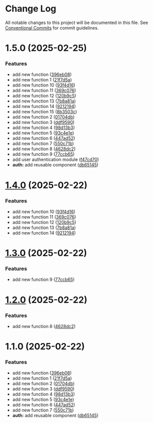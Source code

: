 # Change Log

All notable changes to this project will be documented in this file.
See [Conventional Commits](https://conventionalcommits.org) for commit guidelines.

# 1.5.0 (2025-02-25)


### Features

* add new function ([396eb08](https://github.com/dharmesh-r-patel/react-monorepo/commit/396eb0860bbf2fae434c469d2c72cba98efaf586))
* add new function 1 ([21f7d5a](https://github.com/dharmesh-r-patel/react-monorepo/commit/21f7d5a0708dd6d89743afd8c31c09fc56b79d09))
* add new function 10 ([93f4d16](https://github.com/dharmesh-r-patel/react-monorepo/commit/93f4d16ff5c352d07c37401192eb9f4abb78cb81))
* add new function 11 ([369c076](https://github.com/dharmesh-r-patel/react-monorepo/commit/369c076feca0aa170954e1aafadc0da7bba65000))
* add new function 12 ([120b9c5](https://github.com/dharmesh-r-patel/react-monorepo/commit/120b9c5dbe096f0fdcd48a52262c15726a48e66b))
* add new function 13 ([7b8a81a](https://github.com/dharmesh-r-patel/react-monorepo/commit/7b8a81a2d16e802eaeccb14c7128122a50098abd))
* add new function 14 ([9212194](https://github.com/dharmesh-r-patel/react-monorepo/commit/9212194915f9d03a15e963c950cc1d0a1234f208))
* add new function 15 ([8b3503c](https://github.com/dharmesh-r-patel/react-monorepo/commit/8b3503c5df1370f685da9e3674d2152766de10af))
* add new function 2 ([01704db](https://github.com/dharmesh-r-patel/react-monorepo/commit/01704db83e92ac05e56838a9bf4e13e4ca0ba2ca))
* add new function 3 ([ddf9590](https://github.com/dharmesh-r-patel/react-monorepo/commit/ddf95906360bb67987237da6160ced12dc0861af))
* add new function 4 ([98d13b3](https://github.com/dharmesh-r-patel/react-monorepo/commit/98d13b38e1dc5e40a8cab02ecde1dae4b77b2a20))
* add new function 5 ([93c4e1e](https://github.com/dharmesh-r-patel/react-monorepo/commit/93c4e1ec087a8fbcc99d22f2b0625478f6e29df7))
* add new function 6 ([447ad52](https://github.com/dharmesh-r-patel/react-monorepo/commit/447ad52a718df94549a1796335dd5b62046520fe))
* add new function 7 ([550c71b](https://github.com/dharmesh-r-patel/react-monorepo/commit/550c71b45f37bf99ae843b8f6a8c834e080bef2c))
* add new function 8 ([4628dc2](https://github.com/dharmesh-r-patel/react-monorepo/commit/4628dc26483bf404b505627c3e0de3c3542bcfd8))
* add new function 9 ([77ccb65](https://github.com/dharmesh-r-patel/react-monorepo/commit/77ccb652bdba44946cbe5c731011c74ca750d006))
* add user authentication module ([f47cd70](https://github.com/dharmesh-r-patel/react-monorepo/commit/f47cd7010f0eb7a1a78b5acf17f2bbe68360c5c0))
* **auth:** add reusable component ([db65145](https://github.com/dharmesh-r-patel/react-monorepo/commit/db65145f2b334ebccf66660f0905ee4031e5d0c4))





# [1.4.0](https://github.com/dharmesh-r-patel/react-monorepo/compare/@infineit/react-hooks@1.3.0...@infineit/react-hooks@1.4.0) (2025-02-22)


### Features

* add new function 10 ([93f4d16](https://github.com/dharmesh-r-patel/react-monorepo/commit/93f4d16ff5c352d07c37401192eb9f4abb78cb81))
* add new function 11 ([369c076](https://github.com/dharmesh-r-patel/react-monorepo/commit/369c076feca0aa170954e1aafadc0da7bba65000))
* add new function 12 ([120b9c5](https://github.com/dharmesh-r-patel/react-monorepo/commit/120b9c5dbe096f0fdcd48a52262c15726a48e66b))
* add new function 13 ([7b8a81a](https://github.com/dharmesh-r-patel/react-monorepo/commit/7b8a81a2d16e802eaeccb14c7128122a50098abd))
* add new function 14 ([9212194](https://github.com/dharmesh-r-patel/react-monorepo/commit/9212194915f9d03a15e963c950cc1d0a1234f208))





# [1.3.0](https://github.com/dharmesh-r-patel/react-monorepo/compare/@infineit/react-hooks@1.2.0...@infineit/react-hooks@1.3.0) (2025-02-22)


### Features

* add new function 9 ([77ccb65](https://github.com/dharmesh-r-patel/react-monorepo/commit/77ccb652bdba44946cbe5c731011c74ca750d006))





# [1.2.0](https://github.com/dharmesh-r-patel/react-monorepo/compare/@infineit/react-hooks@1.1.0...@infineit/react-hooks@1.2.0) (2025-02-22)


### Features

* add new function 8 ([4628dc2](https://github.com/dharmesh-r-patel/react-monorepo/commit/4628dc26483bf404b505627c3e0de3c3542bcfd8))





# 1.1.0 (2025-02-22)


### Features

* add new function ([396eb08](https://github.com/dharmesh-r-patel/react-monorepo/commit/396eb0860bbf2fae434c469d2c72cba98efaf586))
* add new function 1 ([21f7d5a](https://github.com/dharmesh-r-patel/react-monorepo/commit/21f7d5a0708dd6d89743afd8c31c09fc56b79d09))
* add new function 2 ([01704db](https://github.com/dharmesh-r-patel/react-monorepo/commit/01704db83e92ac05e56838a9bf4e13e4ca0ba2ca))
* add new function 3 ([ddf9590](https://github.com/dharmesh-r-patel/react-monorepo/commit/ddf95906360bb67987237da6160ced12dc0861af))
* add new function 4 ([98d13b3](https://github.com/dharmesh-r-patel/react-monorepo/commit/98d13b38e1dc5e40a8cab02ecde1dae4b77b2a20))
* add new function 5 ([93c4e1e](https://github.com/dharmesh-r-patel/react-monorepo/commit/93c4e1ec087a8fbcc99d22f2b0625478f6e29df7))
* add new function 6 ([447ad52](https://github.com/dharmesh-r-patel/react-monorepo/commit/447ad52a718df94549a1796335dd5b62046520fe))
* add new function 7 ([550c71b](https://github.com/dharmesh-r-patel/react-monorepo/commit/550c71b45f37bf99ae843b8f6a8c834e080bef2c))
* **auth:** add reusable component ([db65145](https://github.com/dharmesh-r-patel/react-monorepo/commit/db65145f2b334ebccf66660f0905ee4031e5d0c4))
